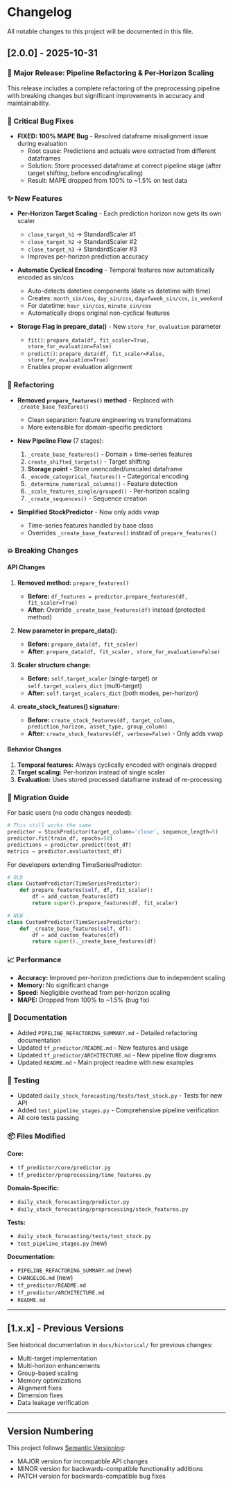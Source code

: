 # Changelog

All notable changes to this project will be documented in this file.

## [2.0.0] - 2025-10-31

### 🎉 Major Release: Pipeline Refactoring & Per-Horizon Scaling

This release includes a complete refactoring of the preprocessing pipeline with breaking changes but significant improvements in accuracy and maintainability.

### 🐛 Critical Bug Fixes

- **FIXED: 100% MAPE Bug** - Resolved dataframe misalignment issue during evaluation
  - Root cause: Predictions and actuals were extracted from different dataframes
  - Solution: Store processed dataframe at correct pipeline stage (after target shifting, before encoding/scaling)
  - Result: MAPE dropped from 100% to ~1.5% on test data

### ✨ New Features

- **Per-Horizon Target Scaling** - Each prediction horizon now gets its own scaler
  - `close_target_h1` → StandardScaler #1
  - `close_target_h2` → StandardScaler #2
  - `close_target_h3` → StandardScaler #3
  - Improves per-horizon prediction accuracy

- **Automatic Cyclical Encoding** - Temporal features now automatically encoded as sin/cos
  - Auto-detects datetime components (date vs datetime with time)
  - Creates: `month_sin/cos`, `day_sin/cos`, `dayofweek_sin/cos`, `is_weekend`
  - For datetime: `hour_sin/cos`, `minute_sin/cos`
  - Automatically drops original non-cyclical features

- **Storage Flag in prepare_data()** - New `store_for_evaluation` parameter
  - `fit()`: `prepare_data(df, fit_scaler=True, store_for_evaluation=False)`
  - `predict()`: `prepare_data(df, fit_scaler=False, store_for_evaluation=True)`
  - Enables proper evaluation alignment

### 🔄 Refactoring

- **Removed `prepare_features()` method** - Replaced with `_create_base_features()`
  - Clean separation: feature engineering vs transformations
  - More extensible for domain-specific predictors

- **New Pipeline Flow** (7 stages):
  1. `_create_base_features()` - Domain + time-series features
  2. `create_shifted_targets()` - Target shifting
  3. **Storage point** - Store unencoded/unscaled dataframe
  4. `_encode_categorical_features()` - Categorical encoding
  5. `_determine_numerical_columns()` - Feature detection
  6. `_scale_features_single/grouped()` - Per-horizon scaling
  7. `_create_sequences()` - Sequence creation

- **Simplified StockPredictor** - Now only adds vwap
  - Time-series features handled by base class
  - Overrides `_create_base_features()` instead of `prepare_features()`

### 💥 Breaking Changes

#### API Changes

1. **Removed method:** `prepare_features()`
   - **Before:** `df_features = predictor.prepare_features(df, fit_scaler=True)`
   - **After:** Override `_create_base_features(df)` instead (protected method)

2. **New parameter in prepare_data():**
   - **Before:** `prepare_data(df, fit_scaler)`
   - **After:** `prepare_data(df, fit_scaler, store_for_evaluation=False)`

3. **Scaler structure change:**
   - **Before:** `self.target_scaler` (single-target) or `self.target_scalers_dict` (multi-target)
   - **After:** `self.target_scalers_dict` (both modes, per-horizon)

4. **create_stock_features() signature:**
   - **Before:** `create_stock_features(df, target_column, prediction_horizon, asset_type, group_column)`
   - **After:** `create_stock_features(df, verbose=False)` - Only adds vwap

#### Behavior Changes

1. **Temporal features:** Always cyclically encoded with originals dropped
2. **Target scaling:** Per-horizon instead of single scaler
3. **Evaluation:** Uses stored processed dataframe instead of re-processing

### 🔧 Migration Guide

For basic users (no code changes needed):
```python
# This still works the same
predictor = StockPredictor(target_column='close', sequence_length=5)
predictor.fit(train_df, epochs=50)
predictions = predictor.predict(test_df)
metrics = predictor.evaluate(test_df)
```

For developers extending TimeSeriesPredictor:
```python
# OLD
class CustomPredictor(TimeSeriesPredictor):
    def prepare_features(self, df, fit_scaler):
        df = add_custom_features(df)
        return super().prepare_features(df, fit_scaler)

# NEW
class CustomPredictor(TimeSeriesPredictor):
    def _create_base_features(self, df):
        df = add_custom_features(df)
        return super()._create_base_features(df)
```

### 📈 Performance

- **Accuracy:** Improved per-horizon predictions due to independent scaling
- **Memory:** No significant change
- **Speed:** Negligible overhead from per-horizon scaling
- **MAPE:** Dropped from 100% to ~1.5% (bug fix)

### 📝 Documentation

- Added `PIPELINE_REFACTORING_SUMMARY.md` - Detailed refactoring documentation
- Updated `tf_predictor/README.md` - New features and usage
- Updated `tf_predictor/ARCHITECTURE.md` - New pipeline flow diagrams
- Updated `README.md` - Main project readme with new examples

### 🧪 Testing

- Updated `daily_stock_forecasting/tests/test_stock.py` - Tests for new API
- Added `test_pipeline_stages.py` - Comprehensive pipeline verification
- All core tests passing

### 📦 Files Modified

**Core:**
- `tf_predictor/core/predictor.py`
- `tf_predictor/preprocessing/time_features.py`

**Domain-Specific:**
- `daily_stock_forecasting/predictor.py`
- `daily_stock_forecasting/preprocessing/stock_features.py`

**Tests:**
- `daily_stock_forecasting/tests/test_stock.py`
- `test_pipeline_stages.py` (new)

**Documentation:**
- `PIPELINE_REFACTORING_SUMMARY.md` (new)
- `CHANGELOG.md` (new)
- `tf_predictor/README.md`
- `tf_predictor/ARCHITECTURE.md`
- `README.md`

---

## [1.x.x] - Previous Versions

See historical documentation in `docs/historical/` for previous changes:
- Multi-target implementation
- Multi-horizon enhancements
- Group-based scaling
- Memory optimizations
- Alignment fixes
- Dimension fixes
- Data leakage verification

---

## Version Numbering

This project follows [Semantic Versioning](https://semver.org/):
- MAJOR version for incompatible API changes
- MINOR version for backwards-compatible functionality additions
- PATCH version for backwards-compatible bug fixes
